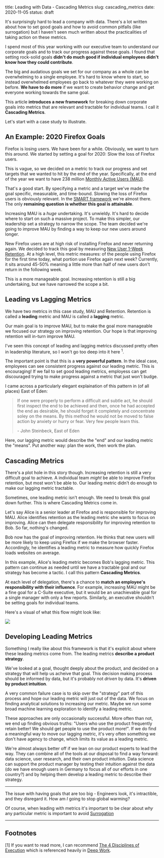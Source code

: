 title: Leading with Data - Cascading Metrics
slug: cascading_metrics
date: 2020-11-05
status: draft

It's surprisingly hard to lead a company with data.
There's a lot written about how to set good goals
and how to avoid common pitfalls (like surrogation)
but I haven't seen much written about the practicalities
of taking action on these metrics.

I spend most of this year working with our executive team
to understand our corporate goals
and to track our progress against these goals.
I found that setting rock-solid goals **didn't do much good
if individual employees didn't know how they could contribute**.

The big and audatious goals we set for our company as a whole
can be overwhelming to a single employee.
It's hard to know where to start,
so instead overwhelmed employees
go back to whatever they were working on before.
**We have to do more** if we want to create behavior change
and get everyone working towards the same goal.

This article **introduces a new framework** for breaking down corporate goals
into metrics that are relevant and tractable for individual teams.
I call it **Cascading Metrics**.

Let's start with a case study to illustrate.

## An Example: 2020 Firefox Goals 

Firefox is losing users. We have been for a while.
Obviously, we want to turn this around.
We started by setting a goal for 2020:
Slow the loss of Firefox users.

This is vague,
so we decided on a metric to track our progress
and set targets that we wanted to hit by the end of the year.
Specifically, at the end of the year we want to have 238 million
[Monthly Active Users (MAU)](https://data.firefox.com/dashboard/user-activity).

That's a good start.
By specifying a metric and a target we've made the goal 
specific, measurable, and time-bound.
Slowing the loss of Firefox users is obviously relevant.
In the [SMART framework](https://en.wikipedia.org/wiki/SMART_criteria)
we're almost there.
The only **remaining question is whether this goal is attainable**.

Increasing MAU is a *huge* undertaking.
It's unwieldy.
It's hard to decide where to start on such a massive project.
To make this simpler, our leadership set a strategy to narrow the scope.
The team decided we're going to improve MAU
by finding a way to keep our new users around longer.

New Firefox users are at high risk of
installing Firefox and never returning again.
We decided to track this goal by measuring 
[New User 1-Week Retention](https://docs.telemetry.mozilla.org/cookbooks/retention.html).
At a high level, this metric measures:
of the people using Firefox for the first time today,
what portion use Firefox again next week?
Currently, it sits around 45-50% 
meaning a little more than half of new users don't return in the following week.

This is a more manageable goal.
Increasing retention is still a big undertaking,
but we have narrowed the scope a bit.

## Leading vs Lagging Metrics

We have two metrics in this case study, MAU and Retention.
Retention is called a **leading** metric
and MAU is called a **lagging** metric.

Our main goal is to improve MAU,
but to make the goal more manageable 
we focused our strategy on improving retention.
Our hope is that improving retention will in-turn improve MAU.

I've seen this concept of leading and lagging metrics
discussed pretty often in leadership literature,
so I won't go too deep into it here <sup>1</sup>.

The important point is that this is a **very powerful pattern**.
In the ideal case, 
employees can see consistent progress against our leading metric.
This is encouraging!
If we fail to set good leading metrics,
employess can get discouraged trying to make progress
against a metric that just won't budge.

I came across a particularly elegant explaination of this pattern in 
(of all places) East of Eden:

> If one were properly to perform a difficult and subtle act,
> he should first inspect the end to be achieved and then,
> once he had accepted the end as desirable,
> he should forget it completely and concentrate soley on the means.
> By this method he would not be moved to false action
> by anxiety or hurry or fear.
> Very few people learn this.
> 
>   \- John Steinbeck, East of Eden
<!-- First paragraph of chapter 21 -->

Here, our lagging metric would describe the "end"
and our leading metric the "means".
Put another way: plan the work, then work the plan.

## Cascading Metrics

There's a plot hole in this story though.
Increasing retention is still a very difficult goal to achieve.
A individual team *might* be able to improve Firefox retention,
but most won't be able to.
Our leading metric didn't do enough to make our lagging metric tractable.

Sometimes, one leading metric isn't enough.
We need to break this goal down further.
This is where Cascading Metrics come in.

Let's say Alice is a senior leader at Firefox 
and is responsible for improving MAU.
Alice identifies retention as the leading metric she wants to focus on improving.
Alice can then delegate responsibility for improving retention to Bob.
So far, nothing's changed.

Bob now has the goal of improving retention.
He thinks that new users will be more likely to keep using Firefox
if we make the browser faster.
Accordingly, he identifies a leading metric to measure
how quickly Firefox loads websites on average.

In this example, Alice's leading metric becomes Bob's lagging metric.
This pattern can continue as needed until we have a tractable goal
and our strategy has become a tactic.
I call this pattern **Cascading Metrics**.

At each level of delegation,
there's a chance to **match an employee's responsibility with their influence**.
For example, increasing MAU might be a fine goal for a C-Suite executive,
but it would be an unachievable goal for a single manager with only a few reports.
Similarly, an executive shouldn't be setting goals for individual teams.

Here's a visual of what this flow might look like:

<img src="https://via.placeholder.com/600x300">

## Developing Leading Metrics

Something I really like about this framework is that
it's explicit about where these leading metrics come from.
The leading metrics **describe a product strategy**.

We've looked at a goal, thought deeply about the product,
and decided on a strategy that will help us acheive that goal.
This decision making process should be informed by data,
but it's probably not *driven* by data.
It's **driven by product intuition**.

A very common failure case is to skip over the "strategy" part of this process
and hope our leading metric will just out of the data.
We focus on finding analytical solutions to increasing our metric.
Maybe we run some broad machine learning exploration to identify a leading metric.

These approaches are only occasionally successful.
More often than not, we end up finding obvious truths:
"Users who use the product frequently retain better!
We should get people to use the product more!".
If we do find a meaningful way to move our lagging metric,
it's very often something we don't have agency to change,
which limits its value as a leading metric.

We're almost always better off 
if we lean on our product experts to lead the way.
They can combine all of the tools at our disposal to find a way forward:
data science, user research, and their own product intuition.
Data science can support the product manager 
by testing their intuition against the data
(do we have enough users in Germany to focus all of our efforts in one country?)
and by helping them develop a leading metric to describe their strategy.




----

The issue with having goals that are too big - 
Engineers look, it's intractible, and they disregard it.
How am *I* going to stop global warming?

Of course, when leading with metrics
it's important to be clear about *why* any particular metric is important
to avoid [Surrogation](/surrogation.html)

---

## Footnotes

[1] If you want to read more, I can recommend 
[The 4 Disciplines of Execution](https://www.amazon.com/Disciplines-Execution-Achieving-Wildly-Important/dp/1451627068/)
which is referenced heavily in 
[Deep Work](https://www.amazon.com/Deep-Work-Focused-Success-Distracted/dp/1455586692/).
